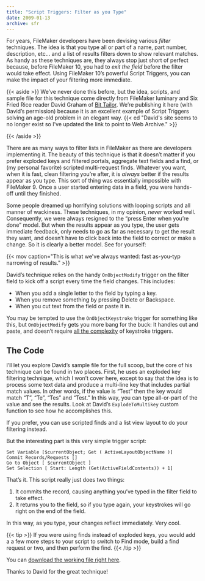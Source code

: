 ```yaml
---
title: "Script Triggers: Filter as you Type"
date: 2009-01-13
archive: sfr
---
```


For years, FileMaker developers have been devising various *filter* techniques. The idea is that you type all or part of a name, part number, description, etc… and a list of results filters down to show relevant matches. As handy as these techniques are, they always stop just short of perfect because, before FileMaker 10, you had to *exit the field* before the filter would take effect. Using FileMaker 10’s powerful Script Triggers, you can make the impact of your filtering more immediate.

{{< aside >}}
We’ve never done this before, but the idea, scripts, and sample file for this technique come directly from FileMaker luminary and Six Fried Rice reader David Graham of [Bit Tailor][bit]. We’re publishing it here (with David’s permission) because it is an excellent example of Script Triggers solving an age-old problem in an elegant way. {{< ed "David's site seems to no longer exist so I've updated the link to point to Web Archive." >}}

[bit]: https://web.archive.org/web/20090502215236/http://www.bittailor.com/
{{< /aside >}}

There are as many ways to filter lists in FileMaker as there are developers implementing it. The beauty of this technique is that it doesn’t matter if you prefer exploded keys and filtered portals, aggregate text fields and a find, or (my personal favorite) scripted multi-request finds. Whatever you want, when it is fast, clean filtering you’re after, it is *always* better if the results appear as you type. This sort of thing was essentially impossible with FileMaker 9. Once a user started entering data in a field, you were hands-off until they finished.

Some people dreamed up horrifying solutions with looping scripts and all manner of wackiness. These techniques, in my opinion, *never* worked well. Consequently, we were always resigned to the “press Enter when you’re done” model. But when the results appear as you type, the user gets immediate feedback, only needs to go as far as necessary to get the result they want, and doesn’t have to click back into the field to correct or make a change. So it is clearly a better model. See for yourself:

{{< mov caption="This is what we've always wanted: fast as-you-typ narrowing of results." >}}

David’s technique relies on the handy `OnObjectModify` trigger on the filter field to kick off a script every time the field changes. This includes:

* When you add a single letter to the field by typing a key.
* When you remove something by pressing Delete or Backspace.
* When you cut text from the field or paste it in.

You may be tempted to use the `OnObjectKeystroke` trigger for something like this, but `OnObjectModify` gets you more bang for the buck: It handles cut and paste, and doesn’t require [all the complexity][key] of keystroke triggers.

[key]: http://sixfriedrice.com/wp/script-triggers-using-the-keystroke-trigger/

## The Code

I’ll let you explore David’s sample file for the full scoop, but the core of his technique can be found in two places. First, he uses an exploded key filtering technique, which I won’t cover here, except to say that the idea is to process some text data and produce a multi-line key that includes partial match values. In other words, if the value is “Test” then the key would match “T”, “Te”, “Tes” and “Test.” In this way, you can type all-or-part of the value and see the results. Look at David’s `ExplodeToMultikey` custom function to see how he accomplishes this.

If you prefer, you can use scripted finds and a list view layout to do your filtering instead.

But the interesting part is this very simple trigger script:

```
Set Variable [$currentObject; Get ( ActiveLayoutObjectName )]
Commit Records/Requests []
Go to Object [ $currentObject ]
Set Selection [ Start: Length (Get(ActiveFieldContents)) + 1]
```

That’s it. This script really just does two things:

1. It commits the record, causing anything you’ve typed in the filter field to take effect.
2. It returns you to the field, so if you type again, your keystrokes will go right on the end of the field.

In this way, as you type, your changes reflect immediately. Very cool.

{{< tip >}}
If you were using finds instead of exploded keys, you would add a a few more steps to your script to switch to Find mode, build a find request or two, and then perform the find.
{{< /tip >}}

You can [download the working file right here](spotlight-filter.fp7.zip).

Thanks to David for the great technique!
